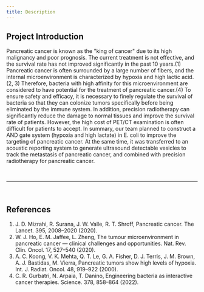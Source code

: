 ```yaml
---
title: Description
---
```


## **Project Introduction**

Pancreatic cancer is known as the "king of cancer" due to its high malignancy and poor prognosis. The current treatment is not effective, and the survival rate has not improved significantly in the past 10 years.(1) Pancreatic cancer is often surrounded by a large number of fibers, and the internal microenvironment is characterized by hypoxia and high lactic acid.(2, 3) Therefore, bacteria with high affinity for this microenvironment are considered to have potential for the treatment of pancreatic cancer.(4) To ensure safety and efficacy, it is necessary to finely regulate the survival of bacteria so that they can colonize tumors specifically before being eliminated by the immune system. In addition, precision radiotherapy can significantly reduce the damage to normal tissues and improve the survival rate of patients. However, the high cost of PET/CT examination is often difficult for patients to accept. In summary, our team planned to construct a AND gate system (hypoxia and high lactate) in E. coli to improve the targeting of pancreatic cancer. At the same time, it was transferred to an acoustic reporting system to generate ultrasound detectable vesicles to track the metastasis of pancreatic cancer, and combined with precision radiotherapy for pancreatic cancer.
<!-- ![igem](igem.png) -->

<br/>

***  

<br/>

## **References**

1. J. D. Mizrahi, R. Surana, J. W. Valle, R. T. Shroff, Pancreatic cancer. The Lancet. 395, 2008–2020 (2020).
2. W. J. Ho, E. M. Jaffee, L. Zheng, The tumour microenvironment in pancreatic cancer — clinical challenges and opportunities. Nat. Rev. Clin. Oncol. 17, 527–540 (2020).
3. A. C. Koong, V. K. Mehta, Q. T. Le, G. A. Fisher, D. J. Terris, J. M. Brown, A. J. Bastidas, M. Vierra, Pancreatic tumors show high levels of hypoxia. Int. J. Radiat. Oncol. 48, 919–922 (2000).
4. C. R. Gurbatri, N. Arpaia, T. Danino, Engineering bacteria as interactive cancer therapies. Science. 378, 858–864 (2022).
